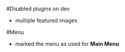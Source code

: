 #Disabled plugins on dev
 - multiple featured images

#Menu
 - marked the menu as used for **Main Menu**
 